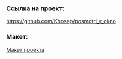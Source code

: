
### Ссылка на проект:
https://github.com/Khosep/posmotri_v_okno

### Макет:
[Макет проекта](https://www.figma.com/design/QHcvX1RsUI89CulRB7HLk6/%25234-%D0%9F%D0%BE%D1%81%D0%BC%D0%BE%D1%82%D1%80%D0%B8-%D0%B2-%D0%BE%D0%BA%D0%BD%D0%BE?node-id=0-1 "Ссылка на макет проекта")
